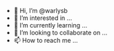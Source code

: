 - 👋 Hi, I’m @warlysb
- 👀 I’m interested in ...
- 🌱 I’m currently learning ...
- 💞️ I’m looking to collaborate on ...
- 📫 How to reach me ...

<!---
warlysb/warlysb is a ✨ special ✨ repository because its `README.md` (this file) appears on your GitHub profile.
You can click the Preview link to take a look at your changes.
--->
